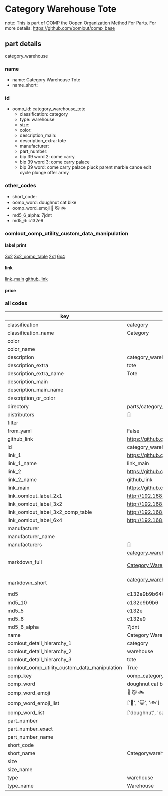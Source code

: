 # Category Warehouse Tote  

note: This is part of OOMP the Oopen Organization Method For Parts. For more details: https://github.com/oomlout/oomp_base

##  part details



category_warehouse

### name
* name: Category Warehouse Tote
* name_short: 
### id
* oomp_id: category_warehouse_tote
  * classification: category
  * type: warehouse
  * size: 
  * color: 
  * description_main: 
  * description_extra: tote
  * manufacturer: 
  * part_number: 
  * bip 39 word 2: come carry
  * bip 39 word 3: come carry palace
  * bip 39 word: come carry palace pluck parent marble canoe edit cycle plunge offer army

### other_codes
* short_code: 
* oomp_word: doughnut cat bike
* oomp_word_emoji :doughnut: :cat: :bike:
* md5_6_alpha: 7jdnt
* md5_6: c132e9






### oomlout_oomp_utility_custom_data_manipulation
#### label print
[3x2](http://192.168.1.245:1112/?label=oomp%207jdnt)
[3x2_oomp_table](http://192.168.1.107:1112/?label=oomp%207jdnt)
[2x1](http://192.168.1.242:1112/?label=oomp%207jdnt)
[6x4](http://192.168.1.55:1112/?label=oomp%207jdnt)    

#### link

[link_main](https://github.com/oomlout/oomlout_oomp_current_version_messy/tree/main/parts/category_warehouse_tote) [github_link](https://github.com/oomlout/oomlout_oomp_part_src/tree/main/parts/category_warehouse_tote)                             

#### price







### all codes 
| key | value |  
| --- | --- |  
| classification | category |  
| classification_name | Category |  
| color |  |  
| color_name |  |  
| description | category_warehouse |  
| description_extra | tote |  
| description_extra_name | Tote |  
| description_main |  |  
| description_main_name |  |  
| description_or_color |   |  
| directory | parts/category_warehouse_tote |  
| distributors | [] |  
| filter |  |  
| from_yaml | False |  
| github_link | https://github.com/oomlout/oomlout_oomp_part_src/tree/main/parts/category_warehouse_tote |  
| id | category_warehouse_tote |  
| link_1 | https://github.com/oomlout/oomlout_oomp_current_version_messy/tree/main/parts/category_warehouse_tote |  
| link_1_name | link_main |  
| link_2 | https://github.com/oomlout/oomlout_oomp_part_src/tree/main/parts/category_warehouse_tote |  
| link_2_name | github_link |  
| link_main | https://github.com/oomlout/oomlout_oomp_current_version_messy/tree/main/parts/category_warehouse_tote |  
| link_oomlout_label_2x1 | http://192.168.1.242:1112/?label=oomp%207jdnt |  
| link_oomlout_label_3x2 | http://192.168.1.245:1112/?label=oomp%207jdnt |  
| link_oomlout_label_3x2_oomp_table | http://192.168.1.107:1112/?label=oomp%207jdnt |  
| link_oomlout_label_6x4 | http://192.168.1.55:1112/?label=oomp%207jdnt |  
| manufacturer |  |  
| manufacturer_name |  |  
| manufacturers | [] |  
| markdown_full | [category_warehouse_tote](https://github.com/oomlout/oomlout_oomp_current_version_messy/tree/main/parts/category_warehouse_tote)<br>[](https://github.com/oomlout/oomlout_oomp_current_version_messy/tree/main/parts/category_warehouse_tote)<br>[Category Warehouse Tote](https://github.com/oomlout/oomlout_oomp_current_version_messy/tree/main/parts/category_warehouse_tote)<br><br> |  
| markdown_short | [category_warehouse_tote](https://github.com/oomlout/oomlout_oomp_current_version_messy/tree/main/parts/category_warehouse_tote)<br><br> |  
| md5 | c132e9b9b64664321ed01a6b3e48b970 |  
| md5_10 | c132e9b9b6 |  
| md5_5 | c132e |  
| md5_6 | c132e9 |  
| md5_6_alpha | 7jdnt |  
| name | Category Warehouse Tote |  
| oomlout_detail_hierarchy_1 | category |  
| oomlout_detail_hierarchy_2 | warehouse |  
| oomlout_detail_hierarchy_3 | tote |  
| oomlout_oomp_utility_custom_data_manipulation | True |  
| oomp_key | oomp_category_warehouse_tote |  
| oomp_word | doughnut cat bike |  
| oomp_word_emoji | :doughnut: :cat: :bike: |  
| oomp_word_emoji_list | [':doughnut:', ':cat:', ':bike:'] |  
| oomp_word_list | ['doughnut', 'cat', 'bike'] |  
| part_number |  |  
| part_number_exact |  |  
| part_number_name |  |  
| short_code |  |  
| short_name | Categorywarehouse |  
| size |  |  
| size_name |  |  
| type | warehouse |  
| type_name | Warehouse |  
